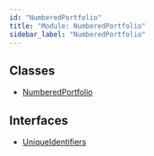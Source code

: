 ```yaml
---
id: "NumberedPortfolio"
title: "Module: NumberedPortfolio"
sidebar_label: "NumberedPortfolio"
---
```


## Classes

- [NumberedPortfolio](../../../../classes/API/Entities/NumberedPortfolio/NumberedPortfolio.md)

## Interfaces

- [UniqueIdentifiers](../../../../interfaces/API/Entities/NumberedPortfolio/UniqueIdentifiers/UniqueIdentifiers.md)
